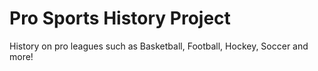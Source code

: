 # Pro Sports History Project

History on pro leagues such as Basketball, Football, Hockey, Soccer and more!
